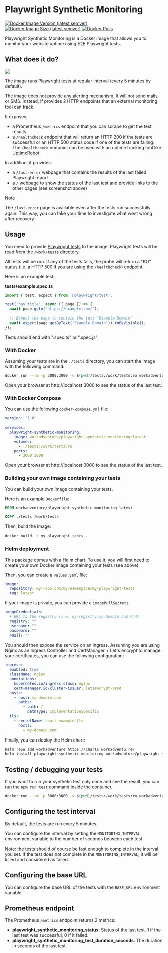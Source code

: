 # Playwright Synthetic Monitoring

[![Docker Image Version (latest semver)](https://img.shields.io/docker/v/workadventure/playwright-synthetic-monitoring?sort=semver)](https://hub.docker.com/r/workadventure/playwright-synthetic-monitoring)
[![Docker Image Size (latest semver)](https://img.shields.io/docker/image-size/workadventure/playwright-synthetic-monitoring?sort=semver)](https://hub.docker.com/r/workadventure/playwright-synthetic-monitoring)
[![Docker Pulls](https://img.shields.io/docker/pulls/workadventure/playwright-synthetic-monitoring)](https://hub.docker.com/r/workadventure/playwright-synthetic-monitoring)

Playwright Synthetic Monitoring is a Docker image that allows you to monitor your website uptime using E2E Playwright tests.

## What does it do?

![](screenshot.png)

The image runs Playwright tests at regular interval (every 5 minutes by default).

The image does not provide any alerting mechanism. It will not send mails or SMS. Instead,
if provides 2 HTTP endpoints that an external monitoring tool can track.

It exposes:

- a Prometheus `/metrics` endpoint that you can scrape to get the test results
- a `/healthcheck` endpoint that will return an HTTP 200 if the tests are successful or an HTTP 500 status code if one of the tests are failing. The `/healthcheck` endpoint can be used with an uptime tracking tool like [UptimeRobot](https://uptimerobot.com).

In addition, it provides:

- a `/last-error` webpage that contains the results of the last failed Playwright report
- a `/` webpage to show the status of the last test and provide links to the other pages (see screenshot above)

> [!NOTE]  
> The `/last-error` page is available even after the tests run successfully again. This way, you can take your time
> to investigate what went wrong after recovery.


## Usage

You need to provide [Playwright tests](https://playwright.dev/docs/writing-tests) to the image.
Playwright tests will be read from the `/work/tests` directory.

All tests will be run. If any of the tests fails, the probe will return a "KO" status (i.e. a HTTP 500 if you are using
the `/healthcheck`) endpoint.

Here is an example test:

**tests/example.spec.ts**
```typescript
import { test, expect } from '@playwright/test';

test('has title', async ({ page }) => {
  await page.goto('https://example.com/');

  // Expect the page to contain the text "Example Domain"
  await expect(page.getByText('Example Domain')).toBeVisible();
});
```

Tests should end with ".spec.ts" or ".spec.js".

### With Docker

Assuming your tests are in the `./tests` directory, you can start the image with the following command:

```bash
docker run --rm -p 3000:3000 -v $(pwd)/tests:/work/tests:ro workadventure/playwright-synthetic-monitoring:latest
```

Open your browser at http://localhost:3000 to see the status of the last test.

### With Docker Compose

You can use the following `docker-compose.yml` file:

```yaml
version: '3.8'

services:
  playwright-synthetic-monitoring:
    image: workadventure/playwright-synthetic-monitoring:latest
    volumes:
      - ./tests:/work/tests:ro
    ports:
      - 3000:3000
```

Open your browser at http://localhost:3000 to see the status of the last test.

### Building your own image containing your tests

You can build your own image containing your tests.

Here is an example `Dockerfile`:

```Dockerfile
FROM workadventure/playwright-synthetic-monitoring:latest

COPY ./tests /work/tests
```

Then, build the image:

```bash
docker build -t my-playwright-tests .
```

### Helm deployment

This package comes with a Helm chart.
To use it, you will first need to create your own Docker image containing your tests (see above).

Then, you can create a `values.yaml` file:

```yaml
image:
  repository: my-repo.com/my-namespace/my-playwright-tests
  tag: latest
```

If your image is private, you can provide a `imagePullSecrets`:

```yaml
imageCredentials:
  # URL to the registry (i.e. my-registry.my-domain.com:444)
  registry: ""
  username: ""
  password: ""
  email: ""
```

You should then expose the service on an ingress.
Assuming you are using Nginx as an Ingress Controller and CertManager + Let's encrypt to manage your certificates, 
you can use the following configuration:

```yaml
ingress:
  enabled: true
  className: nginx
  annotations:
    kubernetes.io/ingress.class: nginx
    cert-manager.io/cluster-issuer: letsencrypt-prod
  hosts:
    - host: my-domain.com
      paths:
        - path: /
          pathType: ImplementationSpecific
  tls:
    - secretName: chart-example-tls
      hosts:
        - my-domain.com
```

Finally, you can deploy the Helm chart:

```bash
helm repo add workadventure https://charts.workadventu.re/
helm install playwright-synthetic-monitoring workadventure/playwright-synthetic-monitoring -f values.yaml
```


## Testing / debugging your tests

If you want to run your synthetic test only once and see the result, you can run the `npm run test` command inside the container.

```bash
docker run --rm -p 3000:3000 -v $(pwd)/tests:/work/tests:ro workadventure/playwright-synthetic-monitoring:latest npm run test
```

## Configuring the test interval

By default, the tests are run every 5 minutes.

You can configure the interval by setting the `MONITORING_INTERVAL` environment variable to the number of seconds between each test.

Note: the tests should of course be fast enough to complete in the interval you set. If the test does not complete in 
the `MONITORING_INTERVAL`, it will be killed and considered as failed.

## Configuring the base URL

You can configure the base URL of the tests with the `BASE_URL` environment variable.

## Prometheus endpoint

The Prometheus `/metrics` endpoint returns 2 metrics:

- **playwright_synthetic_monitoring_status**: Status of the last test. 1 if the last test was successful, 0 if it failed.
- **playwright_synthetic_monitoring_test_duration_seconds**: The duration in seconds of the last test.

